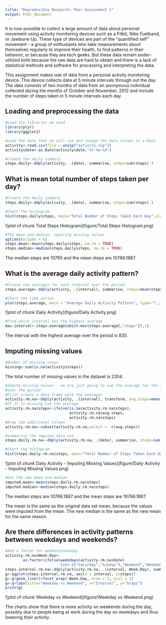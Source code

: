 ```yaml
---
title: "Reproducible Research: Peer Assessment 1"
output: html_document
---
```


It is now possible to collect a large amount of data about personal movement using activity monitoring devices such as a Fitbit, Nike Fuelband, or Jawbone Up. These type of devices are part of the "quantified self" movement - a group of enthusiasts who take measurements about themselves regularly to improve their health, to find patterns in their behavior, or because they are tech geeks. But these data remain under-utilized both because the raw data are hard to obtain and there is a lack of statistical methods and software for processing and interpreting the data.

This assignment makes use of data from a personal activity monitoring device. This device collects data at 5 minute intervals through out the day. The data consists of two months of data from an anonymous individual collected during the months of October and November, 2012 and include the number of steps taken in 5 minute intervals each day.

## Loading and preprocessing the data

```r
#Load the libraries we need
library(plyr)
library(ggplot2)

#Load the data that we will use and change the date column to a Date
activity<-read.csv(file = unzip("activity.zip"))
activity$date<-as.Date(activity$date,"%Y-%m-%d")

#Create the daily summary
steps.daily<-ddply(activity, .(date), summarise, steps=sum(steps) )
```

## What is mean total number of steps taken per day?

```r
#Create the daily summary
steps.daily<-ddply(activity, .(date), summarise, steps=sum(steps) )

#Chart the histogram
hist(steps.daily$steps, main="Total Number of Steps Taken Each Day",xlab="Steps")
```

![plot of chunk Total Steps Histogram](figure/Total Steps Histogram.png) 


```r
#The mean and median, ignoring missing values
options(scipen = 6)
steps.mean<-mean(steps.daily$steps, na.rm = TRUE)
steps.median<-median(steps.daily$steps, na.rm = TRUE)
```

The median steps are 10765 and the mean steps are 10766.1887.

## What is the average daily activity pattern?

```r
#Create the averages for each interval over the period
steps.average<-ddply(activity, .(interval), summarise, steps=mean(steps, na.rm = TRUE))

#Chart the time series
plot(steps.average, main = "Average Daily Activity Pattern", type='l', xlab="Intervals", ylab="Steps")
```

![plot of chunk Daily Activity](figure/Daily Activity.png) 

```r
#Find which interval has the highest average
max.interval<-steps.average[which.max(steps.average[,"steps"]),1]
```

The interval with the highest average over the period is 835.

## Imputing missing values

```r
#Number of missing steps
missing<-sum(is.na(activity$steps))
```

The total number of missing values in the dataset is 2304.


```r
#Impute missing values - we are just going to use the average for the interval 
#over the period
#First create a data frame with the averages 
activity.rm.na<-ddply(activity, .(interval), transform, avg.steps=mean(steps, na.rm = TRUE))
#If it is missing use the average
activity.rm.na$steps<-ifelse(is.na(activity.rm.na$steps), 
                             activity.rm.na$avg.steps, 
                             activity.rm.na$steps)
#Drop the additional column
activity.rm.na<-subset(activity.rm.na,select = -c(avg.steps))

#summarise the imputed data set
steps.daily.rm.na<-ddply(activity.rm.na, .(date), summarise, steps=sum(steps) )

#Chart the histogram
hist(steps.daily.rm.na$steps, main="Total Number of Steps Taken Each Day",xlab="Steps")
```

![plot of chunk Daily Activity - Imputing Missing Values](figure/Daily Activity - Imputing Missing Values.png) 

```r
#Get the new mean and median
imputed.mean<-mean(steps.daily.rm.na$steps)
imputed.median<-median(steps.daily.rm.na$steps)
```

The median steps are 10766.1887 and the mean steps are 10766.1887.

The mean is the same as the original data set mean, because the values were imputed 
from the mean.  The new median is the same as the new mean for the same reason.

## Are there differences in activity patterns between weekdays and weekends?

```r
#Add a factor for weekend/weekday
activity.rm.na$Week.Day<-
        as.factor(ifelse(weekdays(activity.rm.na$date) 
                         %in% c("Saturday","Sunday"),"Weekend","Weekday"))
steps.interval.rm.na<-ddply(activity.rm.na, .(interval, Week.Day), summarise, steps=mean(steps) )
g<-ggplot(steps.interval.rm.na, aes(x = interval, y=steps))
g<-g+geom_line()+facet_wrap(~Week.Day, nrow = 2, ncol = 1)
g<-g+labs(title="Weekday vs Weekend", x="Interval", y="Steps")
print(g)
```

![plot of chunk Weekday vs Weekend](figure/Weekday vs Weekend.png) 


The charts show that there is more activity on weekends during the day, possibly
due to people being at work during the day on weekdays and thus lowering their activity.
